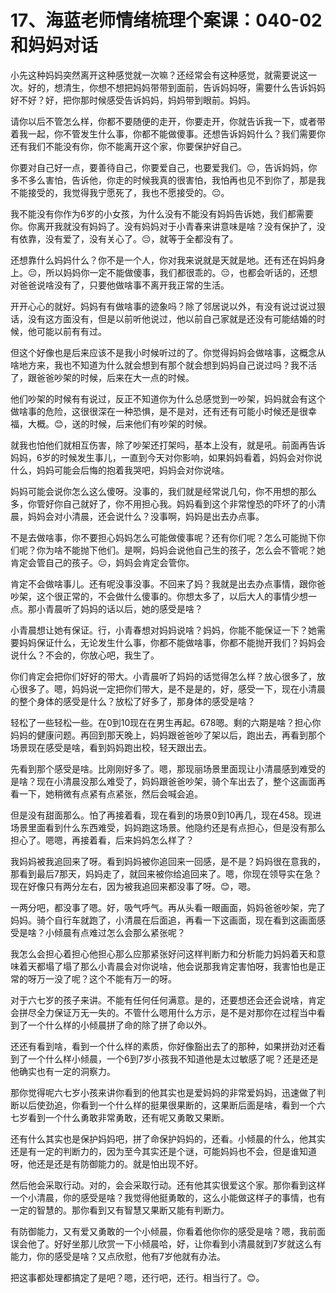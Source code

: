 # 17、海蓝老师情绪梳理个案课：040-02 和妈妈对话

小先这种妈妈突然离开这种感觉就一次嘛？还经常会有这种感觉，就需要说这一次。好的，想清生，你想不想把妈妈带带到面前，告诉妈妈呀，需要什么告诉妈妈好不好？好，把你那时候感受告诉妈妈，妈妈带到眼前。妈妈。

请你以后不管怎么样，你都不要随便的走开，你要走开，你就告诉我一下，或者带着我一起，你不管发生什么事，你都不能做傻事。还想告诉妈妈什么？我们需要你还有我们不能没有你，你不能离开这个家，你要保护好自己。

你要对自己好一点，要善待自己，你要爱自己，也要爱我们。😔，告诉妈妈，你多不多么害怕，告诉他，你走的时候我真的很害怕，我怕再也见不到你了，那是我不能接受的，我觉得我宁愿死了，我也不愿接受的。😔。

我不能没有你作为6岁的小女孩，为什么没有不能没有妈妈告诉她，我们都需要你。你离开我就没有妈妈了。没有妈妈对于小青春来讲意味是啥？没有保护了，没有依靠，没有爱了，没有关心了。😔，就等于全都没有了。

还想靠什么妈妈什么？你不是一个人，你对我来说就是天就是地。还有还在妈妈身上。😔，所以妈妈你一定不能做傻事，我们都很乖的。😔，也都会听话的，还想对爸爸说啥没有了，只要他做啥事不离开我正常的生活。

开开心心的就好。妈妈有有做啥事的迹象吗？除了邻居说以外，有没有说过说过狠话，没有这方面没有，但是以前听他说过，他以前自己家就是还没有可能结婚的时候，他可能以前有有过。

但这个好像也是后来应该不是我小时候听过的了。你觉得妈妈会做啥事，这概念从啥地方来，我也不知道为什么就会想到有那个就会想到妈妈自己说过吗？我不活了，跟爸爸吵架的时候，后来在大一点的时候。

他们吵架的时候有有说过，反正不知道你为什么总感觉到一吵架，妈妈就会有这个做啥事的危险，这很很深在一种恐惧，是不是对，还有还有可能小时候还是很幸福，大概。😊，送的时候，后来他们有吵架的时候。

就我也怕他们就相互伤害，除了吵架还打架吗，基本上没有，就是吼。前面再告诉妈妈，6岁的时候发生事儿，一直到今天对你影响，如果妈妈看着，妈妈会对你说什么，妈妈可能会后悔的抱着我哭吧，妈妈会对你说啥。

妈妈可能会说你怎么这么傻呀。没事的，我们就是经常说几句，你不用想的那么多，你管好你自己就好了，你不用担心我。妈妈看到这个非常惶恐的吓坏了的小清晨，妈妈会对小清晨，还会说什么？没事啊，妈妈是出去办点事。

不是去做啥事，你不要担心妈妈怎么可能做傻事呢？还有你们呢？怎么可能抛下你们呢？你为啥不能抛下他们。是啊，妈妈会说他自己生的孩子，怎么会不管呢？她肯定会管自己的孩子。😔，妈妈会肯定会管你。

肯定不会做啥事儿。还有呢没事没事。不回来了妈？我就是出去办点事情，跟你爸吵架，这个很正常的，不会做什么傻事的。你想太多了，以后大人的事情少想一点。那小青晨听了妈妈的话以后，她的感受是啥？

小青晨想让她有保证。行，小青春想对妈妈说啥？妈妈，你能不能保证一下？她需要妈妈保证什么，无论发生什么事，你都不能做啥事，你都不能抛开我们？妈妈会说什么？不会的，你放心吧，我生了。

你们肯定会把你们好好的带大。小青晨听了妈妈的话觉得怎么样？放心很多了，放心很多了。嗯，妈妈说一定把你们带大，是不是是的，好，感受一下，现在小清晨的整个身体的感受是什么？放松了好多了，那身体的感受是啥？

轻松了一些轻松一些。在0到10现在在男生再起。678嗯。剩的六期是啥？担心你妈妈的健康问题。再回到那天晚上，妈妈跟爸爸吵了架以后，跑出去，再看到那个场景现在感受是啥，看到妈妈跑出校，轻天跟出去。

先看到那个感受是啥。比刚刚好多了。嗯，那现丽场景里面现让小清晨感到难受的是啥？现在小清晨没那么难受了，妈妈跟爸爸吵架，骑个车出去了，整个这画面再看一下，她稍微有点紧有点紧张，然后会喊会追。

但是没有甜面那么。怕了再接着看，现在看到的场景0到10再几，现在458。现进场景里面看到什么东西难受，妈妈跑这场景。他隐约还是有点担心，但是没有那么担心了。嗯嗯，再接着看，后来妈妈怎么样了？

我妈妈被我追回来了呀。看到妈妈被你追回来一回感，是不是？妈妈很在意我的，那看到最后7那天，妈妈走了，就回来被你给追回来了。嗯，你现在领导实在急？现在好像只有两分左右，因为被我追回来都没事了呀。😊，嗯。

一两分吧，都没事了嗯。好，吸气呼气。再从头看一眼画面，妈妈爸爸吵架，完了妈妈。骑个自行车就跑了，小清晨在后面追，再看一下这画面，现在看到这画面感受是啥？小倾晨有点难过怎么会那么紧张呢？

我怎么会担心着担心他担心那么应那紧张好问这样判断力和分析能力妈妈着天和意味着天都塌了塌了那么小青晨会对你说啥，他会说那我肯定害怕呀，我害怕也是正常的呀万一没了呢？这个不能有万一的呀。

对于六七岁的孩子来讲。不能有任何任何满意。是的，还要想还会还会说啥，肯定会拼尽全力保证万无一失的。不管什么嗯用什么方示，是不是对那你在过程当中看到了一个什么样的小倾晨拼了命的除了拼了命以外。

还还有看到啥，看到一个什么样的素质，你好像豁出去了的那种，如果拼劲对还看到了一个什么样小倾晨，一个6到7岁小孩我不知道他是太过敏感了呢？还是还是他确实也有一定的洞察力。

那你觉得呢六七岁小孩来讲你看到的他其实也是爱妈妈的非常爱妈妈，迅速做了判断以后使劲追，你看到一个什么样的挺果很果断的，这果断后面是啥，看到一个六七岁看到一个什么勇敢非常勇敢，还有呢又勇敢又果断。

还有什么其实也是保护妈妈吧，拼了命保护妈妈的，还看。小倾晨的什么，他其实还是有一定的判断力的，因为至今其实还是个谜，可能妈妈也不会，但是谁知道呀，他还是还是有防御能力的。就是怕出现不好。

然后他会采取行动。对的，会会采取行动。还有他其实很爱这个家。那你看到这样一个小清晨，你的感受是啥？我觉得他挺勇敢的，这么小能做这样子的事情，也有一定的智慧的。那你看到又有智慧又果断又能有判断力。

有防御能力，又有爱又勇敢的一个小倾晨，你看着他你你的感受是啥？嗯，我前面误会他了。好好坐那儿欣赏一下小倾晨哈，好，让你看到小清晨就到7岁就这么有能力，你的感受是啥？又点欣慰，他有7岁他就有办法。

把这事都处理都搞定了是吧？嗯，还行吧，还行。相当行了。😊。